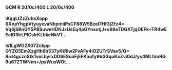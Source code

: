 #### GCM R 20/0c/400 L 20/0c/400
**iKqqLtZzZuhsXopp**<br/>**6XnpYhgpVtyuyxvaNhpmiiPsCF88W5Bzel7Hf3jZfz4=**<br/>**Vq6jSRnGY5PBSuweHDNJxUsEq4pGYnsotjJ+s68eTDGXTjqOEFk+TR4wEEeID3IrLPICslrKLbkeNkV1...**<br/><br/>
**Is1LgWD2X07Zckpp**<br/>**GYZG5EmXzgHh6b537yKtRIw2FvAFy4iOZUTrSVav5/Q=**<br/>**Rrd4gcznStk1voLbyrxDD6ESuaFjEFKaufy9bG3quKxZvi0dJ/ys4MLfdnRG9u67ZTWNnn+/paWusWOt...**